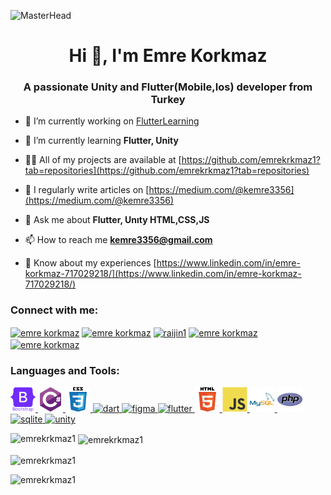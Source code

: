![MasterHead](https://media.licdn.com/dms/image/v2/D4D16AQEQ1-00zSGQ_w/profile-displaybackgroundimage-shrink_350_1400/profile-displaybackgroundimage-shrink_350_1400/0/1722207318323?e=1752710400&v=beta&t=aP2qUjNNnQJaDycMppIgT5rwYAMzBcUxsZ2PKYEkY-c)






<h1 align="center">Hi 👋, I'm Emre Korkmaz</h1>
<h3 align="center">A passionate Unity and Flutter(Mobile,Ios) developer from Turkey</h3>


- 🔭 I’m currently working on [FlutterLearning](https://github.com/emrekrkmaz1/Flutter-ile-Uygulama-Gelistirme-Kursu-Projelerim)

- 🌱 I’m currently learning **Flutter, Unity**

- 👨‍💻 All of my projects are available at [https://github.com/emrekrkmaz1?tab=repositories](https://github.com/emrekrkmaz1?tab=repositories)

- 📝 I regularly write articles on [https://medium.com/@kemre3356](https://medium.com/@kemre3356)

- 💬 Ask me about **Flutter, Unıty HTML,CSS,JS**

- 📫 How to reach me **kemre3356@gmail.com**

- 📄 Know about my experiences [https://www.linkedin.com/in/emre-korkmaz-717029218/](https://www.linkedin.com/in/emre-korkmaz-717029218/)

<h3 align="left">Connect with me:</h3>
<p align="left">
<a href="https://x.com/Emrekrkmz111" target="blank"><img align="center" src="https://raw.githubusercontent.com/rahuldkjain/github-profile-readme-generator/master/src/images/icons/Social/twitter.svg" alt="emre korkmaz" height="30" width="40" /></a>
<a href="https://www.linkedin.com/in/emre-korkmaz-717029218/" target="blank"><img align="center" src="https://raw.githubusercontent.com/rahuldkjain/github-profile-readme-generator/master/src/images/icons/Social/linked-in-alt.svg" alt="emre korkmaz" height="30" width="40" /></a>
<a href="https://stackoverflow.com/users/29559306/raijin1" target="blank"><img align="center" src="https://raw.githubusercontent.com/rahuldkjain/github-profile-readme-generator/master/src/images/icons/Social/stack-overflow.svg" alt="raijin1" height="30" width="40" /></a>
<a href="https://www.youtube.com/@Emre.Korkmaz1" target="blank"><img align="center" src="https://raw.githubusercontent.com/rahuldkjain/github-profile-readme-generator/master/src/images/icons/Social/youtube.svg" alt="emre korkmaz" height="30" width="40" /></a>
<a href="https://www.hackerrank.com/profile/kemre3356" target="blank"><img align="center" src="https://raw.githubusercontent.com/rahuldkjain/github-profile-readme-generator/master/src/images/icons/Social/hackerrank.svg" alt="emre korkmaz" height="30" width="40" /></a>
</p>

<h3 align="left">Languages and Tools:</h3>
<p align="left"> <a href="https://getbootstrap.com" target="_blank" rel="noreferrer"> <img src="https://raw.githubusercontent.com/devicons/devicon/master/icons/bootstrap/bootstrap-plain-wordmark.svg" alt="bootstrap" width="40" height="40"/> </a> <a href="https://www.w3schools.com/cs/" target="_blank" rel="noreferrer"> <img src="https://raw.githubusercontent.com/devicons/devicon/master/icons/csharp/csharp-original.svg" alt="csharp" width="40" height="40"/> </a> <a href="https://www.w3schools.com/css/" target="_blank" rel="noreferrer"> <img src="https://raw.githubusercontent.com/devicons/devicon/master/icons/css3/css3-original-wordmark.svg" alt="css3" width="40" height="40"/> </a> <a href="https://dart.dev" target="_blank" rel="noreferrer"> <img src="https://www.vectorlogo.zone/logos/dartlang/dartlang-icon.svg" alt="dart" width="40" height="40"/> </a> <a href="https://www.figma.com/" target="_blank" rel="noreferrer"> <img src="https://www.vectorlogo.zone/logos/figma/figma-icon.svg" alt="figma" width="40" height="40"/> </a> <a href="https://flutter.dev" target="_blank" rel="noreferrer"> <img src="https://www.vectorlogo.zone/logos/flutterio/flutterio-icon.svg" alt="flutter" width="40" height="40"/> </a> <a href="https://www.w3.org/html/" target="_blank" rel="noreferrer"> <img src="https://raw.githubusercontent.com/devicons/devicon/master/icons/html5/html5-original-wordmark.svg" alt="html5" width="40" height="40"/> </a> <a href="https://developer.mozilla.org/en-US/docs/Web/JavaScript" target="_blank" rel="noreferrer"> <img src="https://raw.githubusercontent.com/devicons/devicon/master/icons/javascript/javascript-original.svg" alt="javascript" width="40" height="40"/> </a> <a href="https://www.mysql.com/" target="_blank" rel="noreferrer"> <img src="https://raw.githubusercontent.com/devicons/devicon/master/icons/mysql/mysql-original-wordmark.svg" alt="mysql" width="40" height="40"/> </a> <a href="https://www.php.net" target="_blank" rel="noreferrer"> <img src="https://raw.githubusercontent.com/devicons/devicon/master/icons/php/php-original.svg" alt="php" width="40" height="40"/> </a> <a href="https://www.sqlite.org/" target="_blank" rel="noreferrer"> <img src="https://www.vectorlogo.zone/logos/sqlite/sqlite-icon.svg" alt="sqlite" width="40" height="40"/> </a> <a href="https://unity.com/" target="_blank" rel="noreferrer"> <img src="https://www.vectorlogo.zone/logos/unity3d/unity3d-icon.svg" alt="unity" width="40" height="40"/> </a> </p>

<p><img align="left" src="https://github-readme-stats.vercel.app/api/top-langs?username=emrekrkmaz1&show_icons=true&locale=en&layout=compact" alt="emrekrkmaz1" /></p>

<p>&nbsp;<img align="center" src="https://github-readme-stats.vercel.app/api?username=emrekrkmaz1&show_icons=true&locale=en" alt="emrekrkmaz1" /></p>

<p><img align="center" src="https://github-readme-streak-stats.herokuapp.com/?user=emrekrkmaz1&" alt="emrekrkmaz1" /></p>



<p align="left"> <img src="https://komarev.com/ghpvc/?username=emrekrkmaz1&label=Profile%20views&color=0e75b6&style=flat" alt="emrekrkmaz1" /> </p>
